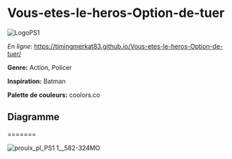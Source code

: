 # Vous-etes-le-heros-Option-de-tuer


![LogoPS1](https://user-images.githubusercontent.com/24527925/191096046-1ae8bf40-41a3-46a9-b153-b7c73c97209b.png)

*En ligne*: https://timingmerkat83.github.io/Vous-etes-le-heros-Option-de-tuer/

**Genre:** Action, Policer

**Inspiration:** Batman

**Palette de couleurs:** coolors.co

## Diagramme

=======

![proulx_pl_PS1 1__582-324MO](https://user-images.githubusercontent.com/24527925/191032490-27ebe0e8-b6c3-4bdd-b24a-715eb5f2cdd4.png)
